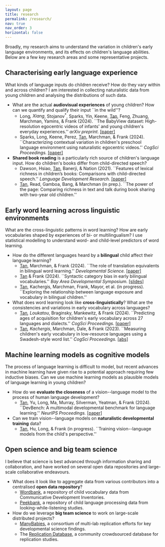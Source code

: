```yaml
---
layout: page
title: research
permalink: /research/
nav: true
nav_order: 3
horizontal: false
---
```


Broadly, my research aims to understand the variation in children's early language environments, and its effects on children's language abilities. Below are a few key research areas and some representative projects.

## Characterising early language experience
What kinds of language inputs do children receive? How do they vary within and across children? I am interested in collecting naturalistic data from young children and analysing the distributions of such data.

- What are the actual <strong>audiovisual experiences</strong> of young children? How can we quantify and qualify their input ``in the wild''?
    - Long<sup>*</sup>, Xiang<sup>*</sup>, Stojanov<sup>*</sup>, Sparks, Yin, Keene, <ins>Tan</ins>, Feng, Zhuang, Marchman, Yamins, & Frank (2024). ``The BabyView dataset: High-resolution egocentric videos of infants' and young children's everyday experiences.'' <em>arXiv preprint.</em> <a href="https://doi.org/10.48550/arXiv.2406.10447">[paper]</a>
    - Sparks, Long, Keene, Perez, <ins>Tan</ins>, Marchman, & Frank (2024). ``Characterizing contextual variation in children's preschool language environment using naturalistic egocentric videos.'' <em>CogSci Proceedings.</em> <a href="https://escholarship.org/uc/item/94j9m5v1">[paper]</a>
- <strong>Shared book reading</strong> is a particularly rich source of children's language input. How do children's books differ from child-directed speech?
    - Dawson, Hsiao, <ins>Tan</ins>, Banerji, & Nation (2021). ``Features of lexical richness in children’s books: Comparisons with child-directed speech.'' <em>Language Development Research.</em> <a href="https://doi.org/10.34842/5WE1-YK94">[paper]</a>
    - <ins>Tan</ins>, Read, Gamboa, Bang, & Marchman (in prep.). ``The power of the page: Comparing richness in text and talk during book sharing with two-year old children.''

## Early word learning across linguistic environments
What are the cross-linguistic patterns in word learning? How are early vocabularies shaped by experiences of bi- or multilingualism? I use statistical modelling to understand word- and child-level predictors of word learning.

- How do the different languages heard by a <strong>bilingual</strong> child affect their language learning? 
    - <ins>Tan</ins>, Marchman, & Frank (2024). ``The role of translation equivalents in bilingual word learning.'' <em>Developmental Science.</em> <a href="https://doi.org/10.1111/desc.13476">[paper]</a>
    - <ins>Tan</ins> & Frank (2024). ``Syntactic category bias in early bilingual vocabularies.'' <em>Bay Area Developmental Symposium.</em> <a href="https://docs.google.com/presentation/d/15DnNuemS27dvTNQzBhLiF5Gb4C8PPGs7M-Tmzt7DF_I/edit?usp=sharing">[slides]</a>
    - <ins>Tan</ins>, Kachergis, Marchman, Frank, Mayor, et al. (in progress). ``Exploring the relationship between language exposure and vocabulary in bilingual children.''
- What does word learning look like <strong>cross-linguistically</strong>? What are the consistencies and variations in early vocabulary across languages?
    - <ins>Tan<sup>*</sup></ins>, Loukatou<sup>*</sup>, Braginsky, Mankewitz, & Frank (2024). ``Predicting ages of acquisition for children's early vocabulary across 27 languages and dialects.'' <em>CogSci Proceedings.</em> <a href="https://escholarship.org/uc/item/3s69v6kt">[paper]</a>
    - <ins>Tan<sup>*</sup></ins>, Kachergis<sup>*</sup>, Marchman, Dale, & Frank (2023). ``Measuring children's early vocabulary in low-resource languages using a Swadesh-style word list.'' <em>CogSci Proceedings.</em> <a href="https://escholarship.org/uc/item/45d8890w">[abs]</a>

## Machine learning models as cognitive models
The process of language learning is difficult to model, but recent advances in machine learning have given rise to a potential approach requiring few inductive biases. Can we use machine learning models as plausible models of language learning in young children?

- How do we <strong>evaluate the closeness</strong> of a vision--language model to the process of human language development?
    - <ins>Tan</ins>, Yu, Long, Ma, Murray, Silverman, Yeatman, & Frank (2024). ``DevBench: A multimodal developmental benchmark for language learning.'' <em>NeurIPS Proceedings.</em> <a href="https://doi.org/10.48550/arXiv.2406.10215">[paper]</a>
- Can we train vision--language models on <strong>naturalistic developmental training</strong> data? 
    - <ins>Tan</ins>, Hu, Long, & Frank (in progress). ``Training vision--language models from the child's perspective.''

## Open science and big team science
I believe that science is best advanced through information sharing and collaboration, and have worked on several open data repositories and large-scale collaborative endeavours.

- What does it look like to aggregate data from various contributors into a centralised <strong>open data repository</strong>?
    - <a href="https://wordbank.stanford.edu">Wordbank</a>, a repository of child vocabulary data from Communicative Development Inventories.
    - <a href="https://peekbank.stanford.edu">Peekbank</a>, a repository of child language processing data from looking-while-listening studies.
- How do we leverage <strong>big team science</strong> to work on large-scale distributed projects?
    - <a href="https://manybabies.org/">ManyBabies</a>, a consortium of multi-lab replication efforts for key developmental science findings.
    - The <a href="https://forrt.org/apps/fred_explorer.html">Replication Database</a>, a community crowdsourced database for replication studies.